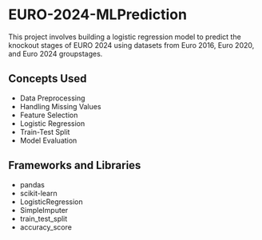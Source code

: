 # EURO-2024-MLPrediction
This project involves building a logistic regression model to predict the knockout stages of EURO 2024 using datasets from Euro 2016, Euro 2020, and Euro 2024 groupstages. 

## Concepts Used
- Data Preprocessing
- Handling Missing Values
- Feature Selection
- Logistic Regression
- Train-Test Split
- Model Evaluation

## Frameworks and Libraries
- pandas
- scikit-learn
- LogisticRegression
- SimpleImputer
- train_test_split
- accuracy_score
